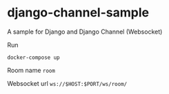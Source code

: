# django-channel-sample
A sample for Django and Django Channel (Websocket)

Run
```
docker-compose up
```

Room name
`room`

Websocket url
`ws://$HOST:$PORT/ws/room/`

